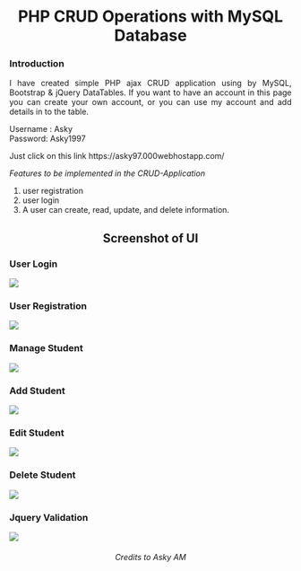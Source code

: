 <h1 align="center">PHP CRUD Operations with MySQL Database</h1>

### Introduction

<p align="justify">I have created simple PHP ajax CRUD application using by MySQL, Bootstrap & jQuery DataTables. 
If you want to have an account in this page you can create your own account, or you can use my account and add details in to the table.</p>

<p>Username : Asky </br>
Password: Asky1997 </p>

<p>Just click on this link 
https://asky97.000webhostapp.com/ </p>

*Features to be implemented in the CRUD-Application*

<ol>
  <li>user registration</li>
  <li>user login </li>
  <li>A user can create, read, update, and delete information. </li>
</ol>

<h2 align="center">Screenshot of UI</h2>

<h3>User Login</h3>
<img src="https://user-images.githubusercontent.com/89337309/191067345-a3e8bef1-ee24-4696-84fd-1bef01a4b6e9.PNG">

<h3>User Registration</h3>
<img src="https://user-images.githubusercontent.com/89337309/191067773-c8f74bfc-aa4b-4fa2-84a2-b49aab613527.PNG">

<h3>Manage Student</h3>
<img src="https://user-images.githubusercontent.com/89337309/191068425-475fa6b4-f6aa-4541-a42a-eb83316ba93a.PNG">

<h3>Add Student</h3>
<img src="https://user-images.githubusercontent.com/89337309/191070305-bcb556c7-03b2-4a6b-90fa-ea1535f51002.PNG">

<h3>Edit Student</h3>
<img src="https://user-images.githubusercontent.com/89337309/191070535-78fc531e-f09f-4ebe-b02f-8c329422ef6a.PNG">

<h3>Delete Student</h3>
<img src="https://user-images.githubusercontent.com/89337309/191070804-d1e0538d-9b6f-4916-a7ef-35c22937811a.PNG">

<h3>Jquery Validation</h3>
<img src="https://user-images.githubusercontent.com/89337309/191071297-effae155-f6ee-4bba-84e9-e46858c45b0f.PNG">


<h6 align="center">Credits to Asky AM</h6>

